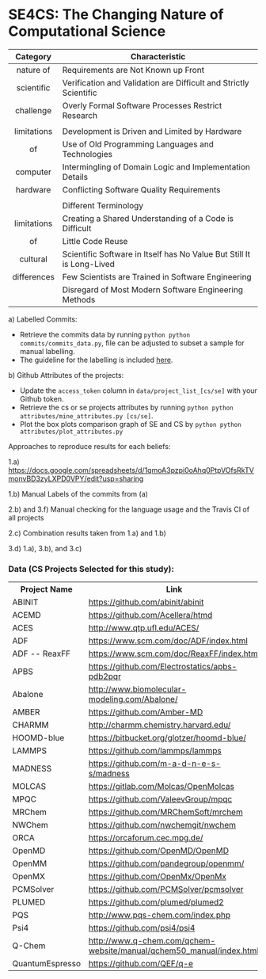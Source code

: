 # SE4CS: The Changing Nature of Computational Science 

| Category  | Characteristic |
|:-:|---|
| nature of  | Requirements are Not Known up Front  |
| scientific | Verification and Validation are Difficult and Strictly Scientific  |
| challenge | Overly Formal Software Processes Restrict Research  |
| | |
| limitations  | Development is Driven and Limited by Hardware |
| of | Use of Old Programming Languages and Technologies  |
| computer | Intermingling of Domain Logic and Implementation Details |
| hardware | Conflicting Software Quality Requirements  |
| | |
|  | Different Terminology  |
|  limitations | Creating a Shared Understanding of a Code is Difficult |
| of  | Little Code Reuse |
|  cultural  | Scientific Software in Itself has No Value But Still It is Long-Lived  |
| differences  | Few Scientists are Trained in Software Engineering |
|   | Disregard of Most Modern Software Engineering Methods  |



a) Labelled Commits:
- Retrieve the commits data by running ```python python commits/commits_data.py```, file can be adjusted to subset a sample for manual labelling. 
- The guideline for the labelling is included [here](https://github.com/se4cs/se4cs/blob/master/labelling_guide.md). 

b) Github Attributes of the projects: 
- Update the `access_token` column in `data/project_list_[cs/se]` with your Github token.
- Retrieve the cs or se projects attributes by running ```python python attributes/mine_attributes.py [cs/se]```.  
- Plot the box plots comparison graph of SE and CS by ```python python attributes/plot_attributes.py``` 

Approaches to reproduce results for each beliefs: 

1.a) https://docs.google.com/spreadsheets/d/1qmoA3pzpi0oAhq0PtpVOfsRkTVmonvBD3zyLXPD0VPY/edit?usp=sharing

1.b) Manual Labels of the commits from (a)

2.b) and 3.f) Manual checking for the language usage and the Travis CI of all projects

2.c) Combination results taken from 1.a) and 1.b) 

3.d) 1.a), 3.b), and 3.c)



### Data (CS Projects Selected for this study):

<table>
                          <tr>
                              <th>Project Name</th>
                              <th>Link</th>
                          </tr>
                        <tr>
                            <td>ABINIT</td>
                            <td><a href="https://github.com/abinit/abinit">https://github.com/abinit/abinit</a></td>
                        </tr>
                        <tr>
                            <td>ACEMD</td>
                            <td><a href="https://github.com/Acellera/htmd">https://github.com/Acellera/htmd</a></td>
                        </tr>
                        <tr>
                            <td>ACES</td>
                            <td><a href="http://www.qtp.ufl.edu/ACES/">http://www.qtp.ufl.edu/ACES/</a></td>
                        </tr>
                        <tr>
                            <td>ADF</td>
                            <td><a href="https://www.scm.com/doc/ADF/index.html">https://www.scm.com/doc/ADF/index.html</a></td>
                        </tr>
                        <tr>
                            <td>ADF -- ReaxFF</td>
                            <td><a href="https://www.scm.com/doc/ReaxFF/index.html">https://www.scm.com/doc/ReaxFF/index.html</a></td>
                        </tr>
                        <tr>
                            <td>APBS</td>
                            <td><a href="https://github.com/Electrostatics/apbs-pdb2pqr">https://github.com/Electrostatics/apbs-pdb2pqr</a></td>
                        </tr>
                        <tr>
                            <td>Abalone</td>
                            <td><a href="http://www.biomolecular-modeling.com/Abalone/">http://www.biomolecular-modeling.com/Abalone/</a></td>
                        </tr>
                        <tr>
                            <td>AMBER</td>
                            <td><a href="https://github.com/Amber-MD">https://github.com/Amber-MD</a></td>
                        </tr>
                        <tr>
                            <td>CHARMM</td>
                            <td><a href="http://charmm.chemistry.harvard.edu/">http://charmm.chemistry.harvard.edu/</a></td>
                        </tr>
                        <tr>
                            <td>HOOMD-blue</td>
                            <td><a href="https://bitbucket.org/glotzer/hoomd-blue/">https://bitbucket.org/glotzer/hoomd-blue/</a></td>
                        </tr>
                        <tr>
                            <td>LAMMPS</td>
                            <td><a href="https://github.com/lammps/lammps">https://github.com/lammps/lammps</a></td>
                        </tr>
                        <tr>
                            <td>MADNESS</td>
                            <td><a href="https://github.com/m-a-d-n-e-s-s/madness">https://github.com/m-a-d-n-e-s-s/madness</a></td>
                        </tr>
                        <tr>
                            <td>MOLCAS</td>
                            <td><a href="https://gitlab.com/Molcas/OpenMolcas">https://gitlab.com/Molcas/OpenMolcas</a></td>
                        </tr>
                        <tr>
                            <td>MPQC</td>
                            <td><a href="https://github.com/ValeevGroup/mpqc">https://github.com/ValeevGroup/mpqc</a></td>
                        </tr>
                        <tr>
                            <td>MRChem</td>
                            <td><a href="https://github.com/MRChemSoft/mrchem">https://github.com/MRChemSoft/mrchem</a></td>
                        </tr>
                        <tr>
                            <td>NWChem</td>
                            <td><a href="https://github.com/nwchemgit/nwchem">https://github.com/nwchemgit/nwchem</a></td>
                        </tr>
                        <tr>
                            <td>ORCA</td>
                            <td><a href="https://orcaforum.cec.mpg.de/">https://orcaforum.cec.mpg.de/</a></td>
                        </tr>
                        <tr>
                            <td>OpenMD</td>
                            <td><a href="https://github.com/OpenMD/OpenMD">https://github.com/OpenMD/OpenMD</a></td>
                        </tr>
                        <tr>
                            <td>OpenMM</td>
                            <td><a href="https://github.com/pandegroup/openmm/">https://github.com/pandegroup/openmm/</a></td>
                        </tr>
                        <tr>
                            <td>OpenMX</td>
                            <td><a href="https://github.com/OpenMx/OpenMx">https://github.com/OpenMx/OpenMx</a></td>
                        </tr>
                        <tr>
                            <td>PCMSolver</td>
                            <td><a href="https://github.com/PCMSolver/pcmsolver">https://github.com/PCMSolver/pcmsolver</a></td>
                        </tr>
                        <tr>
                            <td>PLUMED</td>
                            <td><a href="https://github.com/plumed/plumed2">https://github.com/plumed/plumed2</a></td>
                        </tr>
                        <tr>
                            <td>PQS</td>
                            <td><a href="http://www.pqs-chem.com/index.php">http://www.pqs-chem.com/index.php</a></td>
                        </tr>
                        <tr>
                            <td>Psi4</td>
                            <td><a href="https://github.com/psi4/psi4">https://github.com/psi4/psi4</a></td>
                        </tr>
                        <tr>
                            <td>Q-Chem</td>
                            <td><a href="http://www.q-chem.com/qchem-website/manual/qchem50_manual/index.html">http://www.q-chem.com/qchem-website/manual/qchem50_manual/index.html</a></td>
                        </tr>
                        <tr>
                            <td>QuantumEspresso</td>
                            <td><a href="https://github.com/QEF/q-e">https://github.com/QEF/q-e</a></td>
                        </tr>
                      </table>
